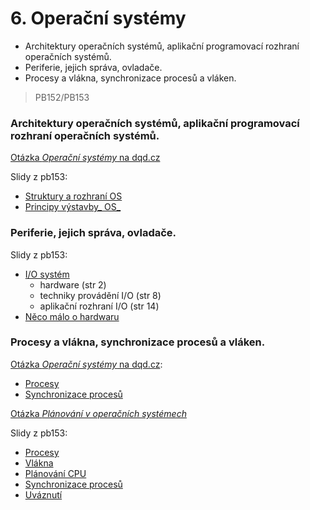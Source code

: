 # 6. Operační systémy

* Architektury operačních systémů, aplikační programovací rozhraní operačních systémů.
* Periferie, jejich správa, ovladače.
* Procesy a vlákna, synchronizace procesů a vláken.

> PB152/PB153

### Architektury operačních systémů, aplikační programovací rozhraní operačních systémů.

[Otázka _Operační systémy_ na dqd.cz](http://statnice.dqd.cz/home:prog:ap5)

Slidy z pb153:

* [Struktury a rozhraní OS](https://is.muni.cz/el/1433/jaro2016/PB153/um/pb153_3.pdf)
* [Principy výstavby_ OS_](https://is.muni.cz/auth/el/1433/jaro2016/PB153/um/pb153_4.pdf)

### Periferie, jejich správa, ovladače.

Slidy z pb153:

* [I/O systém](https://is.muni.cz/auth/el/1433/jaro2016/PB153/um/pb153_12.pdf)
  * hardware \(str 2\)
  * techniky provádění I/O \(str 8\)
  * aplikační rozhraní I/O \(str 14\)
* [Něco málo o hardwaru](https://is.muni.cz/el/1433/jaro2016/PB153/um/pb153_2.pdf)

### Procesy a vlákna, synchronizace procesů a vláken.

[Otázka _Operační systémy_ na dqd.cz](http://statnice.dqd.cz/home:prog:ap5):

* [Procesy](http://statnice.dqd.cz/home:prog:ap5#procesy)
* [Synchronizace procesů](http://statnice.dqd.cz/home:prog:ap5#synchronizace_procesu)

[Otázka _Plánování v operačních systémech_](http://statnice.dqd.cz/home:prog:ap6)

Slidy z pb153:

* [Procesy](https://is.muni.cz/auth/el/1433/jaro2016/PB153/um/pb153_5.pdf)
* [Vlákna](https://is.muni.cz/auth/el/1433/jaro2016/PB153/um/pb153_6.pdf)
* [Plánování CPU](https://is.muni.cz/auth/el/1433/jaro2016/PB153/um/pb153_7.pdf)
* [Synchronizace procesů](https://is.muni.cz/auth/el/1433/jaro2016/PB153/um/pb153_8.pdf)
* [Uváznutí](https://is.muni.cz/auth/el/1433/jaro2016/PB153/um/pb153_9.pdf)



